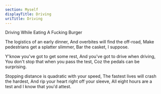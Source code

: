```yaml
---
section: Myself
displayTitle: Driving
uriTitle: Driving
---
```


Driving While Eating A Fucking Burger

The logistics of an early dinner,
And overbites will find the off-road,
Make pedestrians get a splatter slimmer,
Bar the casket, I suppose.

Y'know you've got to get some rest,
And you've got to drive when driving,
You don't stop that when you pass the test,
Coz the pedals can be surprising.

Stopping distance is quadratic with your speed,
The fastest lives will crash the hardest,
And rip your heart right off your sleeve,
All eight hours are a test and
I know that you'd attest.
